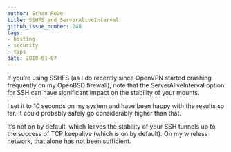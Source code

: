 ```yaml
---
author: Ethan Rowe
title: SSHFS and ServerAliveInterval
github_issue_number: 248
tags:
- hosting
- security
- tips
date: 2010-01-07
---
```




If you’re using SSHFS (as I do recently since OpenVPN started crashing frequently on my OpenBSD firewall), note that the ServerAliveInterval option for SSH can have significant impact on the stability of your mounts.

I set it to 10 seconds on my system and have been happy with the results so far. It could probably safely go considerably higher than that.

It’s not on by default, which leaves the stability of your SSH tunnels up to the success of TCP keepalive (which *is* on by default). On my wireless network, that alone has not been sufficient.


